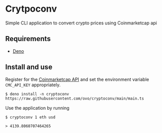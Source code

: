 # Crytpoconv

Simple CLI application to convert crypto prices using Coinmarketcap api

## Requirements
- [Deno](https://deno.land)

## Install and use

Register for the [Coinmarketcap API](https://coinmarketcap.com/api/) and set the environment variable `CMC_API_KEY` appropriately.

`$ deno install -n cryptoconv https://raw.githubusercontent.com/ovo/cryptoconv/main/main.ts`

Use the application by running

`$ cryptoconv 1 eth usd`

`> 4139.8060707464265`
